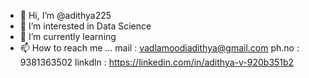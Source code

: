 - 👋 Hi, I’m @adithya225
- 👀 I’m interested in Data Science
- 🌱 I’m currently learning 
- 📫 How to reach me ...
              mail    : vadlamoodiadithya@gmail.com
              ph.no   : 9381363502
              linkdln : https://linkedin.com/in/adithya-v-920b351b2

<!---
adithya225/adithya225 is a ✨ special ✨ repository because its `README.md` (this file) appears on your GitHub profile.
You can click the Preview link to take a look at your changes.
--->
